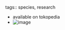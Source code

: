 tags:: species, research

- available on tokopedia
- ![image](https://ipfs.io/ipfs/QmeCg4YqapAUsgKbLvmhY8VwFPbQfvbg44BdDGNgkuvsxt)